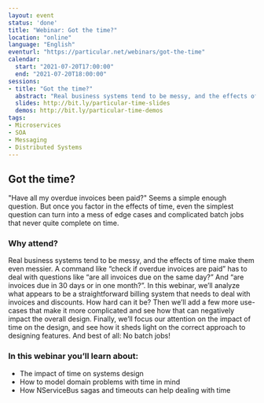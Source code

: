 ```yaml
---
layout: event
status: 'done'
title: "Webinar: Got the time?"
location: "online"
language: "English"
eventurl: "https://particular.net/webinars/got-the-time"
calendar:
  start: "2021-07-20T17:00:00"
  end: "2021-07-20T18:00:00"
sessions:
- title: "Got the time?"
  abstract: "Real business systems tend to be messy, and the effects of time make them even messier. A command like “check if overdue invoices are paid” has to deal with questions like “are all invoices due on the same day?” And “are invoices due in 30 days or in one month?”. In this webinar, we’ll analyze what appears to be a straightforward billing system that needs to deal with invoices and discounts. How hard can it be? Then we’ll add a few more use-cases that make it more complicated and see how that can negatively impact the overall design. Finally, we’ll focus our attention on the impact of time on the design, and see how it sheds light on the correct approach to designing features. And best of all: No batch jobs!"
  slides: http://bit.ly/particular-time-slides
  demos: http://bit.ly/particular-time-demos
tags:
- Microservices
- SOA
- Messaging
- Distributed Systems
---
```


## Got the time?

"Have all my overdue invoices been paid?" Seems a simple enough question. But once you factor in the effects of time, even the simplest question can turn into a mess of edge cases and complicated batch jobs that never quite complete on time.

### Why attend?

Real business systems tend to be messy, and the effects of time make them even messier. A command like “check if overdue invoices are paid” has to deal with questions like “are all invoices due on the same day?” And “are invoices due in 30 days or in one month?”. In this webinar, we’ll analyze what appears to be a straightforward billing system that needs to deal with invoices and discounts. How hard can it be? Then we’ll add a few more use-cases that make it more complicated and see how that can negatively impact the overall design. Finally, we’ll focus our attention on the impact of time on the design, and see how it sheds light on the correct approach to designing features. And best of all: No batch jobs!

### In this webinar you’ll learn about:

- The impact of time on systems design
- How to model domain problems with time in mind
- How NServiceBus sagas and timeouts can help dealing with time
